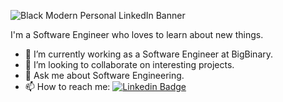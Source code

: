 ![Black Modern Personal LinkedIn Banner](https://github.com/shreyansh-g24/shreyansh-g24/assets/40631571/aa3a329d-fec2-4894-88b7-132c707c86ee)

I'm a Software Engineer who loves to learn about new things.

- 🔭 I’m currently working as a Software Engineer at BigBinary.
- 👯 I’m looking to collaborate on interesting projects.
- 💬 Ask me about Software Engineering.
- 📫 How to reach me: [![Linkedin Badge](https://img.shields.io/badge/-LinkedIn-blue?style=flat-square&logo=Linkedin&logoColor=white)](https://www.linkedin.com/in/shreyansh-gupta0/)

<!--
**shreyansh-g24/shreyansh-g24** is a ✨ _special_ ✨ repository because its `README.md` (this file) appears on your GitHub profile.

Here are some ideas to get you started:

- 🔭 I’m currently working on ...
- 🌱 I’m currently learning ...
- 👯 I’m looking to collaborate on ...
- 🤔 I’m looking for help with ...
- 💬 Ask me about ...
- 📫 How to reach me: ...
- 😄 Pronouns: ...
- ⚡ Fun fact: ...
-->
